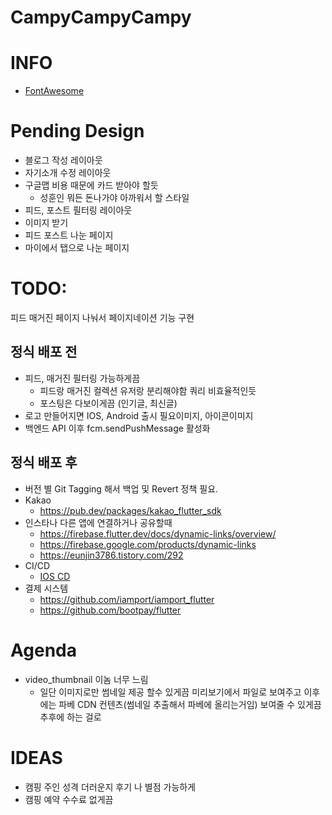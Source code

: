# CampyCampyCampy


# INFO
* [FontAwesome](https://fontawesome.com/v5.15/icons?d=gallery&p=2)

# Pending Design
* 블로그 작성 레이아웃
* 자기소개 수정 레이아웃
* 구글맵 비용 때문에 카드 받아야 할듯
  * 성훈인 뭐든 돈나가야 아까워서 할 스타일
* 피드, 포스트 필터링 레이아웃
* 이미지 받기
* 피드 포스트 나눈 페이지
* 마이에서 탭으로 나눈 페이지

# TODO:
피드 매거진 페이지 나눠서 페이지네이션 기능 구현
## 정식 배포 전
* 피드, 매거진 필터링 가능하게끔
  * 피드랑 매거진 컬렉션 유저랑 분리해야함 쿼리 비효율적인듯
  * 포스팅은 다보이게끔 (인기글, 최신글)
* 로고 만들어지면 IOS, Android 출시 필요이미지, 아이콘이미지
* 백엔드 API 이후 fcm.sendPushMessage 활성화
## 정식 배포 후
* 버전 별 Git Tagging 해서 백업 및 Revert 정책 필요.
* Kakao
  * https://pub.dev/packages/kakao_flutter_sdk
* 인스타나 다른 앱에 연결하거나 공유할때
  * https://firebase.flutter.dev/docs/dynamic-links/overview/
  * https://firebase.google.com/products/dynamic-links
  * https://eunjin3786.tistory.com/292
* CI/CD
  * [IOS CD](https://docs.github.com/en/actions/deployment/deploying-xcode-applications/installing-an-apple-certificate-on-macos-runners-for-xcode-development)
* 결제 시스템
  * https://github.com/iamport/iamport_flutter
  * https://github.com/bootpay/flutter


# Agenda
* video_thumbnail 이놈 너무 느림
  * 일단 이미지로만 썸네일 제공 할수 있게끔 미리보기에서 파일로 보여주고 이후에는 파베 CDN 컨텐츠(썸네일 추출해서 파베에 올리는거임) 보여줄 수 있게끔  추후에 하는 걸로


# IDEAS
* 캠핑 주인 성격 더러운지 후기 나 별점 가능하게
* 캠핑 예약 수수료 없게끔